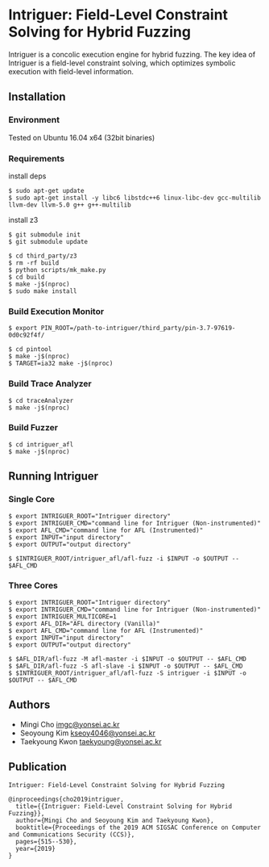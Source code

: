 # Intriguer: Field-Level Constraint Solving for Hybrid Fuzzing

Intriguer is a concolic execution engine for hybrid fuzzing.
The key idea of Intriguer is a field-level constraint solving, which optimizes symbolic execution with field-level information.

## Installation

### Environment

Tested on Ubuntu 16.04 x64 (32bit binaries)

### Requirements

install deps
```console
$ sudo apt-get update
$ sudo apt-get install -y libc6 libstdc++6 linux-libc-dev gcc-multilib llvm-dev llvm-5.0 g++ g++-multilib
```

install z3

```console
$ git submodule init
$ git submodule update

$ cd third_party/z3
$ rm -rf build
$ python scripts/mk_make.py
$ cd build
$ make -j$(nproc)
$ sudo make install
```

### Build Execution Monitor

```console
$ export PIN_ROOT=/path-to-intriguer/third_party/pin-3.7-97619-0d0c92f4f/

$ cd pintool
$ make -j$(nproc)
$ TARGET=ia32 make -j$(nproc)
```

### Build Trace Analyzer

```console
$ cd traceAnalyzer
$ make -j$(nproc)
```

### Build Fuzzer

```console
$ cd intriguer_afl
$ make -j$(nproc)
```


## Running Intriguer

### Single Core

```console
$ export INTRIGUER_ROOT="Intriguer directory"
$ export INTRIGUER_CMD="command line for Intriguer (Non-instrumented)"
$ export AFL_CMD="command line for AFL (Instrumented)"
$ export INPUT="input directory"
$ export OUTPUT="output directory"

$ $INTRIGUER_ROOT/intriguer_afl/afl-fuzz -i $INPUT -o $OUTPUT -- $AFL_CMD
```

### Three Cores

```console
$ export INTRIGUER_ROOT="Intriguer directory"
$ export INTRIGUER_CMD="command line for Intriguer (Non-instrumented)"
$ export INTRIGUER_MULTICORE=1
$ export AFL_DIR="AFL directory (Vanilla)"
$ export AFL_CMD="command line for AFL (Instrumented)"
$ export INPUT="input directory"
$ export OUTPUT="output directory"

$ $AFL_DIR/afl-fuzz -M afl-master -i $INPUT -o $OUTPUT -- $AFL_CMD
$ $AFL_DIR/afl-fuzz -S afl-slave -i $INPUT -o $OUTPUT -- $AFL_CMD
$ $INTRIGUER_ROOT/intriguer_afl/afl-fuzz -S intriguer -i $INPUT -o $OUTPUT -- $AFL_CMD
```


## Authors


* Mingi Cho imgc@yonsei.ac.kr
* Seoyoung Kim kseoy4046@yonsei.ac.kr
* Taekyoung Kwon taekyoung@yonsei.ac.kr


## Publication

```
Intriguer: Field-Level Constraint Solving for Hybrid Fuzzing

@inproceedings{cho2019intriguer,
  title={{Intriguer: Field-Level Constraint Solving for Hybrid Fuzzing}},
  author={Mingi Cho and Seoyoung Kim and Taekyoung Kwon},
  booktitle={Proceedings of the 2019 ACM SIGSAC Conference on Computer and Communications Security (CCS)},
  pages={515--530},
  year={2019}
}
```
